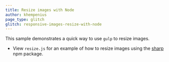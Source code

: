 ```yaml
---
title: Resize images with Node
author: khempenius
page_type: glitch
glitch: responsive-images-resize-with-node
---
```


This sample demonstrates a quick way to use `gulp` to resize images.

- View `resize.js` for an example of how to resize images using the
[sharp](https://www.npmjs.com/package/sharp) npm package.
